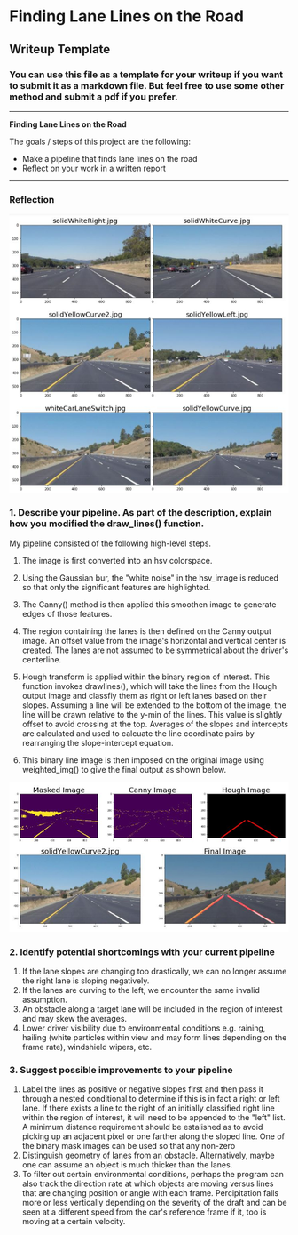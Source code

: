 # **Finding Lane Lines on the Road** 

## Writeup Template

### You can use this file as a template for your writeup if you want to submit it as a markdown file. But feel free to use some other method and submit a pdf if you prefer.

---

**Finding Lane Lines on the Road**

The goals / steps of this project are the following:
* Make a pipeline that finds lane lines on the road
* Reflect on your work in a written report


[//]: # (Image References)

[Original Images]: ./test_image/solidWhiteCurve.jpg "Grayscale"

---

### Reflection

![Original Image](Original_Img.JPG)

### 1. Describe your pipeline. As part of the description, explain how you modified the draw_lines() function.

My pipeline consisted of the following high-level steps. 

1. The image is first converted into an hsv colorspace. 

2. Using the Gaussian bur, the "white noise" in the hsv_image is reduced so that only the significant features are highlighted. 

3. The Canny() method is then applied this smoothen image to generate edges of those features. 

4. The region containing the lanes is then defined on the Canny output image. An offset value from the image's horizontal and vertical center is created. The lanes are not assumed to be symmetrical about the driver's centerline. 

5. Hough transform is applied within the binary region of interest. This function invokes drawlines(), which will take the lines from the Hough output image and classfiy them as right or left lanes based on their slopes.  Assuming a line will be extended to the bottom of the image, the line will be drawn relative to the y-min of the lines. This value is slightly offset to avoid crossing at the top. Averages of the slopes and intercepts are calculated and used to calcuate the line coordinate pairs by rearranging the slope-intercept equation. 

6. This binary line image is then imposed on the original image using weighted_img() to give the final output as shown below. 

![Final Image](Transformed_Img.JPG)

### 2. Identify potential shortcomings with your current pipeline


1. If the lane slopes are changing too drastically, we can no longer assume the right lane is sloping negatively. 
2. If the lanes are curving to the left, we encounter the same invalid assumption. 
3. An obstacle along a target lane will be included in the region of interest and may skew the averages. 
4. Lower driver visibility due to environmental conditions e.g. raining, hailing (white particles within view and may form lines depending on the frame rate), windshield wipers, etc. 


### 3. Suggest possible improvements to your pipeline


1. Label the lines as positive or negative slopes first and then pass it through a nested conditional to determine if this is in fact a right or left lane. If there exists a line to the right of an initially classified right line within the region of interest, it will need to be appended to the "left" list. A minimum distance requirement should be estalished as to avoid picking up an adjacent pixel or one farther along the sloped line. One of the binary mask images can be used so that any non-zero 
2. Distinguish geometry of lanes from an obstacle. Alternatively, maybe one can assume an object is much thicker than the lanes. 
3. To filter out certain environmental conditions, perhaps the program can also track the direction rate at which objects are moving versus lines that are changing position or angle with each frame. Percipitation falls more or less vertically depending on the severity of the draft and can be seen at a different speed from the car's reference frame if it, too is moving at a certain velocity. 

